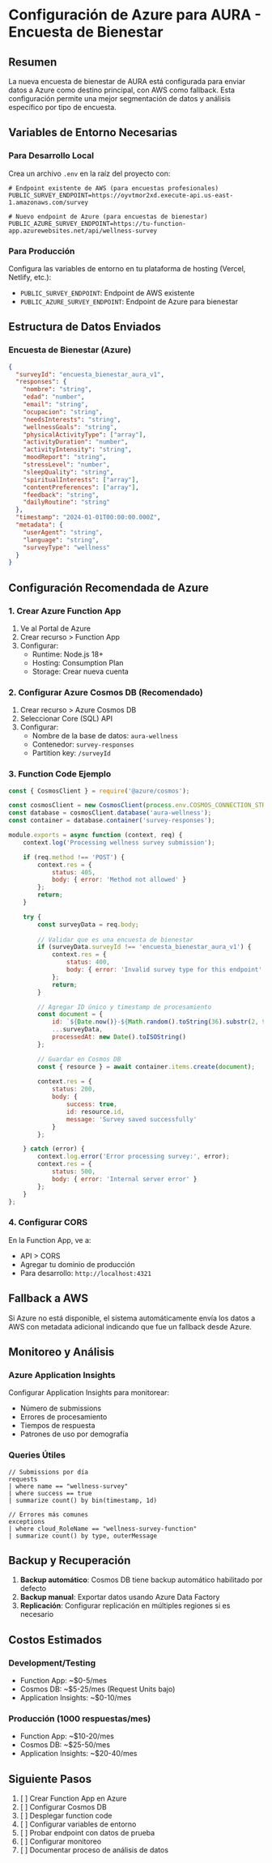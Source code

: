 # Configuración de Azure para AURA - Encuesta de Bienestar

## Resumen

La nueva encuesta de bienestar de AURA está configurada para enviar datos a Azure como destino principal, con AWS como fallback. Esta configuración permite una mejor segmentación de datos y análisis específico por tipo de encuesta.

## Variables de Entorno Necesarias

### Para Desarrollo Local

Crea un archivo `.env` en la raíz del proyecto con:

```env
# Endpoint existente de AWS (para encuestas profesionales)
PUBLIC_SURVEY_ENDPOINT=https://oyvtmor2xd.execute-api.us-east-1.amazonaws.com/survey

# Nuevo endpoint de Azure (para encuestas de bienestar)
PUBLIC_AZURE_SURVEY_ENDPOINT=https://tu-function-app.azurewebsites.net/api/wellness-survey
```

### Para Producción

Configura las variables de entorno en tu plataforma de hosting (Vercel, Netlify, etc.):

- `PUBLIC_SURVEY_ENDPOINT`: Endpoint de AWS existente
- `PUBLIC_AZURE_SURVEY_ENDPOINT`: Endpoint de Azure para bienestar

## Estructura de Datos Enviados

### Encuesta de Bienestar (Azure)

```json
{
  "surveyId": "encuesta_bienestar_aura_v1",
  "responses": {
    "nombre": "string",
    "edad": "number",
    "email": "string",
    "ocupacion": "string",
    "needsInterests": "string",
    "wellnessGoals": "string",
    "physicalActivityType": ["array"],
    "activityDuration": "number",
    "activityIntensity": "string",
    "moodReport": "string",
    "stressLevel": "number",
    "sleepQuality": "string",
    "spiritualInterests": ["array"],
    "contentPreferences": ["array"],
    "feedback": "string",
    "dailyRoutine": "string"
  },
  "timestamp": "2024-01-01T00:00:00.000Z",
  "metadata": {
    "userAgent": "string",
    "language": "string",
    "surveyType": "wellness"
  }
}
```

## Configuración Recomendada de Azure

### 1. Crear Azure Function App

1. Ve al Portal de Azure
2. Crear recurso > Function App
3. Configurar:
   - Runtime: Node.js 18+
   - Hosting: Consumption Plan
   - Storage: Crear nueva cuenta

### 2. Configurar Azure Cosmos DB (Recomendado)

1. Crear recurso > Azure Cosmos DB
2. Seleccionar Core (SQL) API
3. Configurar:
   - Nombre de la base de datos: `aura-wellness`
   - Contenedor: `survey-responses`
   - Partition key: `/surveyId`

### 3. Function Code Ejemplo

```javascript
const { CosmosClient } = require('@azure/cosmos');

const cosmosClient = new CosmosClient(process.env.COSMOS_CONNECTION_STRING);
const database = cosmosClient.database('aura-wellness');
const container = database.container('survey-responses');

module.exports = async function (context, req) {
    context.log('Processing wellness survey submission');

    if (req.method !== 'POST') {
        context.res = {
            status: 405,
            body: { error: 'Method not allowed' }
        };
        return;
    }

    try {
        const surveyData = req.body;
        
        // Validar que es una encuesta de bienestar
        if (surveyData.surveyId !== 'encuesta_bienestar_aura_v1') {
            context.res = {
                status: 400,
                body: { error: 'Invalid survey type for this endpoint' }
            };
            return;
        }

        // Agregar ID único y timestamp de procesamiento
        const document = {
            id: `${Date.now()}-${Math.random().toString(36).substr(2, 9)}`,
            ...surveyData,
            processedAt: new Date().toISOString()
        };

        // Guardar en Cosmos DB
        const { resource } = await container.items.create(document);
        
        context.res = {
            status: 200,
            body: { 
                success: true, 
                id: resource.id,
                message: 'Survey saved successfully' 
            }
        };

    } catch (error) {
        context.log.error('Error processing survey:', error);
        context.res = {
            status: 500,
            body: { error: 'Internal server error' }
        };
    }
};
```

### 4. Configurar CORS

En la Function App, ve a:
- API > CORS
- Agregar tu dominio de producción
- Para desarrollo: `http://localhost:4321`

## Fallback a AWS

Si Azure no está disponible, el sistema automáticamente envía los datos a AWS con metadata adicional indicando que fue un fallback desde Azure.

## Monitoreo y Análisis

### Azure Application Insights

Configurar Application Insights para monitorear:
- Número de submissions
- Errores de procesamiento
- Tiempos de respuesta
- Patrones de uso por demografía

### Queries Útiles

```kusto
// Submissions por día
requests
| where name == "wellness-survey"
| where success == true
| summarize count() by bin(timestamp, 1d)

// Errores más comunes
exceptions
| where cloud_RoleName == "wellness-survey-function"
| summarize count() by type, outerMessage
```

## Backup y Recuperación

1. **Backup automático**: Cosmos DB tiene backup automático habilitado por defecto
2. **Backup manual**: Exportar datos usando Azure Data Factory
3. **Replicación**: Configurar replicación en múltiples regiones si es necesario

## Costos Estimados

### Development/Testing
- Function App: ~$0-5/mes
- Cosmos DB: ~$5-25/mes (Request Units bajo)
- Application Insights: ~$0-10/mes

### Producción (1000 respuestas/mes)
- Function App: ~$10-20/mes
- Cosmos DB: ~$25-50/mes
- Application Insights: ~$20-40/mes

## Siguiente Pasos

1. [ ] Crear Function App en Azure
2. [ ] Configurar Cosmos DB
3. [ ] Desplegar function code
4. [ ] Configurar variables de entorno
5. [ ] Probar endpoint con datos de prueba
6. [ ] Configurar monitoreo
7. [ ] Documentar proceso de análisis de datos 